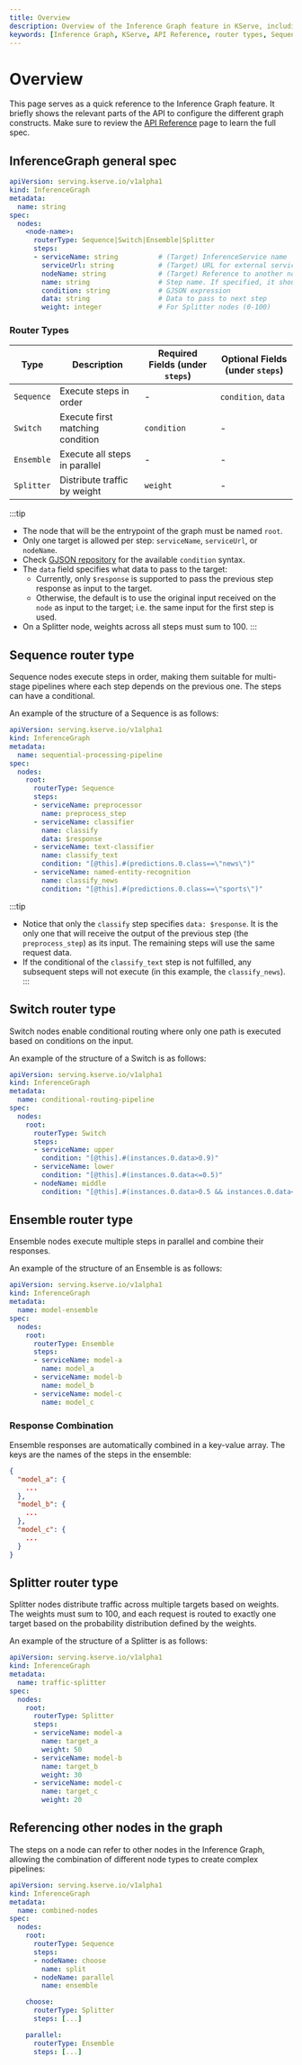 ```yaml
---
title: Overview
description: Overview of the Inference Graph feature in KServe, including its API specification and router types.
keywords: [Inference Graph, KServe, API Reference, router types, Sequence, Switch, Ensemble, Splitter]
---
```


# Overview

This page serves as a quick reference to the Inference Graph feature. It briefly shows the relevant parts of the API to configure the different graph constructs. Make sure to review the [API Reference](../../reference/crd-api.mdx#inferencegraph) page to learn the full spec.

## InferenceGraph general spec

```yaml
apiVersion: serving.kserve.io/v1alpha1
kind: InferenceGraph
metadata:
  name: string
spec:
  nodes:
    <node-name>:
      routerType: Sequence|Switch|Ensemble|Splitter
      steps:
      - serviceName: string          # (Target) InferenceService name
        serviceUrl: string           # (Target) URL for external services
        nodeName: string             # (Target) Reference to another node in this Inference Graph
        name: string                 # Step name. If specified, it should be unique within the node
        condition: string            # GJSON expression
        data: string                 # Data to pass to next step
        weight: integer              # For Splitter nodes (0-100)
```

### Router Types

| Type       | Description                      | Required Fields (under `steps`) | Optional Fields (under `steps`) |
|------------|----------------------------------|---------------------------------|---------------------------------|
| `Sequence` | Execute steps in order           | -                               | `condition`, `data`             |
| `Switch`   | Execute first matching condition | `condition`                     | -                               |
| `Ensemble` | Execute all steps in parallel    | -                               | -                               |
| `Splitter` | Distribute traffic by weight     | `weight`                        | -                               |

:::tip
- The node that will be the entrypoint of the graph must be named `root`.
- Only one target is allowed per step: `serviceName`, `serviceUrl`, or `nodeName`.
- Check [GJSON repository](https://github.com/tidwall/gjson) for the available `condition` syntax.
- The `data` field specifies what data to pass to the target:
    - Currently, only `$response` is supported to pass the previous step response as input to the target.
    - Otherwise, the default is to use the original input received on the `node` as input to the target; i.e. the same input for the first step is used.
- On a Splitter node, weights across all steps must sum to 100.
:::

## Sequence router type

Sequence nodes execute steps in order, making them suitable for multi-stage pipelines where each step depends on the previous one. The steps can have a conditional.

An example of the structure of a Sequence is as follows:

```yaml
apiVersion: serving.kserve.io/v1alpha1
kind: InferenceGraph
metadata:
  name: sequential-processing-pipeline
spec:
  nodes:
    root:
      routerType: Sequence
      steps:
      - serviceName: preprocessor
        name: preprocess_step
      - serviceName: classifier
        name: classify
        data: $response
      - serviceName: text-classifier
        name: classify_text
        condition: "[@this].#(predictions.0.class==\"news\")"
      - serviceName: named-entity-recognition
        name: classify_news
        condition: "[@this].#(predictions.0.class==\"sports\")"
```

:::tip
- Notice that only the `classify` step specifies `data: $response`. It is the only one that will receive the output of the previous step (the `preprocess_step`) as its input. The remaining steps will use the same request data.
- If the conditional of the `classify_text` step is not fulfilled, any subsequent steps will not execute (in this example, the `classify_news`).
:::

## Switch router type

Switch nodes enable conditional routing where only one path is executed based on conditions on the input.

An example of the structure of a Switch is as follows:

```yaml
apiVersion: serving.kserve.io/v1alpha1
kind: InferenceGraph
metadata:
  name: conditional-routing-pipeline
spec:
  nodes:
    root:
      routerType: Switch
      steps:
      - serviceName: upper
        condition: "[@this].#(instances.0.data>0.9)"
      - serviceName: lower
        condition: "[@this].#(instances.0.data<=0.5)"
      - nodeName: middle
        condition: "[@this].#(instances.0.data>0.5 && instances.0.data<=0.9)"
```

## Ensemble router type

Ensemble nodes execute multiple steps in parallel and combine their responses.

An example of the structure of an Ensemble is as follows:

```yaml
apiVersion: serving.kserve.io/v1alpha1
kind: InferenceGraph
metadata:
  name: model-ensemble
spec:
  nodes:
    root:
      routerType: Ensemble
      steps:
      - serviceName: model-a
        name: model_a
      - serviceName: model-b
        name: model_b
      - serviceName: model-c
        name: model_c
```

### Response Combination

Ensemble responses are automatically combined in a key-value array. The keys are the names of the steps in the ensemble:

```json
{
  "model_a": {
    ...
  },
  "model_b": {
    ...
  },
  "model_c": {
    ...
  }
}
```

## Splitter router type

Splitter nodes distribute traffic across multiple targets based on weights. The weights must sum to 100, and each request is routed to exactly one target based on the probability distribution defined by the weights.

An example of the structure of a Splitter is as follows:

```yaml
apiVersion: serving.kserve.io/v1alpha1
kind: InferenceGraph
metadata:
  name: traffic-splitter
spec:
  nodes:
    root:
      routerType: Splitter
      steps:
      - serviceName: model-a
        name: target_a
        weight: 50
      - serviceName: model-b
        name: target_b
        weight: 30
      - serviceName: model-c
        name: target_c
        weight: 20
```

## Referencing other nodes in the graph

The steps on a node can refer to other nodes in the Inference Graph, allowing the combination of different node types to create complex pipelines: 

```yaml
apiVersion: serving.kserve.io/v1alpha1
kind: InferenceGraph
metadata:
  name: combined-nodes
spec:
  nodes:
    root:
      routerType: Sequence
      steps:
      - nodeName: choose
        name: split
      - nodeName: parallel
        name: ensemble

    choose:
      routerType: Splitter
      steps: [...]

    parallel:
      routerType: Ensemble
      steps: [...]
```
